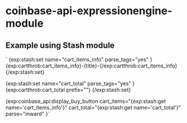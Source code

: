 coinbase-api-expressionengine-module
====================================

## Example using Stash module

`
{exp:stash:set
    name="cart_items_info"
    parse_tags="yes"
}
    {exp:cartthrob:cart_items_info}-{title}-{/exp:cartthrob:cart_items_info}
{/exp:stash:set}

{exp:stash:set
    name="cart_total"
    parse_tags="yes"
}
    {exp:cartthrob:cart_total prefix=""}
{/exp:stash:set}

{exp:coinbase_api:display_buy_button
  cart_items="{exp:stash:get name='cart_items_info'}"
  cart_total="{exp:stash:get name='cart_total'}"
  parse="inward"
}`